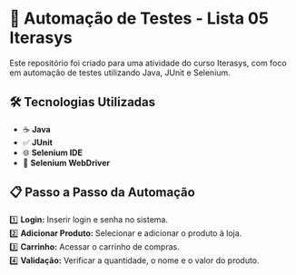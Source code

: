 # 🚀 Automação de Testes - Lista 05 Iterasys

Este repositório foi criado para uma atividade do curso Iterasys, com foco em automação de testes utilizando Java, JUnit e Selenium.

## 🛠️ Tecnologias Utilizadas
- ☕ **Java**  
- ✅ **JUnit**  
- 🌐 **Selenium IDE**  
- 🚗 **Selenium WebDriver**

## 📋 Passo a Passo da Automação
1️⃣ **Login:** Inserir login e senha no sistema.  
2️⃣ **Adicionar Produto:** Selecionar e adicionar o produto à loja.  
3️⃣ **Carrinho:** Acessar o carrinho de compras.  
4️⃣ **Validação:** Verificar a quantidade, o nome e o valor do produto.
